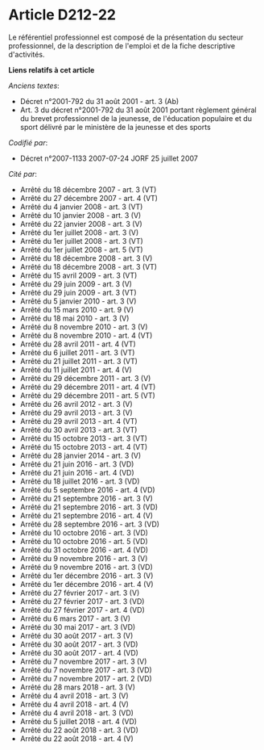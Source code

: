# Article D212-22

Le référentiel professionnel est composé de la présentation du secteur professionnel, de la description de l'emploi et de la
fiche descriptive d'activités.

**Liens relatifs à cet article**

_Anciens textes_:

  - Décret n°2001-792 du 31 août 2001 - art. 3 (Ab)
  - Art. 3 du décret n°2001-792 du 31 août 2001 portant règlement général du brevet professionnel de la jeunesse, de l'éducation populaire et du sport délivré par le ministère de la jeunesse et des sports

_Codifié par_:

  - Décret n°2007-1133 2007-07-24 JORF 25 juillet 2007

_Cité par_:

  - Arrêté du 18 décembre 2007 - art. 3 (VT)
  - Arrêté du 27 décembre 2007 - art. 4 (VT)
  - Arrêté du 4 janvier 2008 - art. 3 (VT)
  - Arrêté du 10 janvier 2008 - art. 3 (V)
  - Arrêté du 22 janvier 2008 - art. 3 (V)
  - Arrêté du 1er juillet 2008 - art. 3 (V)
  - Arrêté du 1er juillet 2008 - art. 3 (VT)
  - Arrêté du 1er juillet 2008 - art. 5 (VT)
  - Arrêté du 18 décembre 2008 - art. 3 (V)
  - Arrêté du 18 décembre 2008 - art. 3 (VT)
  - Arrêté du 15 avril 2009 - art. 3 (VT)
  - Arrêté du 29 juin 2009 - art. 3 (V)
  - Arrêté du 29 juin 2009 - art. 3 (VT)
  - Arrêté du 5 janvier 2010 - art. 3 (V)
  - Arrêté du 15 mars 2010 - art. 9 (V)
  - Arrêté du 18 mai 2010 - art. 3 (V)
  - Arrêté du 8 novembre 2010 - art. 3 (V)
  - Arrêté du 8 novembre 2010 - art. 4 (VT)
  - Arrêté du 28 avril 2011 - art. 4 (VT)
  - Arrêté du 6 juillet 2011 - art. 3 (VT)
  - Arrêté du 21 juillet 2011 - art. 3 (VT)
  - Arrêté du 11 juillet 2011 - art. 4 (V)
  - Arrêté du 29 décembre 2011 - art. 3 (V)
  - Arrêté du 29 décembre 2011 - art. 4 (VT)
  - Arrêté du 29 décembre 2011 - art. 5 (VT)
  - Arrêté du 26 avril 2012 - art. 3 (V)
  - Arrêté du 29 avril 2013 - art. 3 (V)
  - Arrêté du 29 avril 2013 - art. 4 (VT)
  - Arrêté du 30 avril 2013 - art. 3 (VT)
  - Arrêté du 15 octobre 2013 - art. 3 (VT)
  - Arrêté du 15 octobre 2013 - art. 4 (VT)
  - Arrêté du 28 janvier 2014 - art. 3 (V)
  - Arrêté du 21 juin 2016 - art. 3 (VD)
  - Arrêté du 21 juin 2016 - art. 4 (VD)
  - Arrêté du 18 juillet 2016 - art. 3 (VD)
  - Arrêté du 5 septembre 2016 - art. 4 (VD)
  - Arrêté du 21 septembre 2016 - art. 3 (V)
  - Arrêté du 21 septembre 2016 - art. 3 (VD)
  - Arrêté du 21 septembre 2016 - art. 4 (V)
  - Arrêté du 28 septembre 2016 - art. 3 (VD)
  - Arrêté du 10 octobre 2016 - art. 3 (VD)
  - Arrêté du 10 octobre 2016 - art. 5 (VD)
  - Arrêté du 31 octobre 2016 - art. 4 (VD)
  - Arrêté du 9 novembre 2016 - art. 3 (V)
  - Arrêté du 9 novembre 2016 - art. 3 (VD)
  - Arrêté du 1er décembre 2016 - art. 3 (V)
  - Arrêté du 1er décembre 2016 - art. 4 (V)
  - Arrêté du 27 février 2017 - art. 3 (V)
  - Arrêté du 27 février 2017 - art. 3 (VD)
  - Arrêté du 27 février 2017 - art. 4 (VD)
  - Arrêté du 6 mars 2017 - art. 3 (V)
  - Arrêté du 30 mai 2017 - art. 3 (VD)
  - Arrêté du 30 août 2017 - art. 3 (V)
  - Arrêté du 30 août 2017 - art. 3 (VD)
  - Arrêté du 30 août 2017 - art. 4 (VD)
  - Arrêté du 7 novembre 2017 - art. 3 (V)
  - Arrêté du 7 novembre 2017 - art. 3 (VD)
  - Arrêté du 7 novembre 2017 - art. 2 (VD)
  - Arrêté du 28 mars 2018 - art. 3 (V)
  - Arrêté du 4 avril 2018 - art. 3 (V)
  - Arrêté du 4 avril 2018 - art. 4 (V)
  - Arrêté du 4 avril 2018 - art. 3 (VD)
  - Arrêté du 5 juillet 2018 - art. 4 (VD)
  - Arrêté du 22 août 2018 - art. 3 (VD)
  - Arrêté du 22 août 2018 - art. 4 (V)
